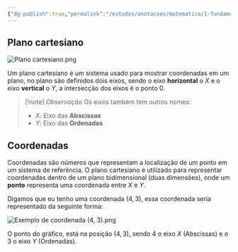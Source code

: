 ```yaml
---
{"dg-publish":true,"permalink":"/estudos/anotacoes/matematica/1-fundamental-1/4-geometria-plana/4-7-plano-cartesiano-e-coordenadas/"}
---
```


## Plano cartesiano

![Plano cartesiano.png](/img/user/assets/Notas/Matem%C3%A1tica%20e%20Natureza/1.%20Fundamental%201/4.%20Geometria%20plana/4.7.%20Plano%20cartesiano%20e%20coordenadas/Plano%20cartesiano.png)

Um plano cartesiano é um sistema usado para mostrar coordenadas em um plano, no plano são definidos dois eixos, sendo o eixo **horizontal** o $X$ e o eixo **vertical** o $Y$, a intersecção dos eixos é o ponto 0.

> [!note] *Observação*
> Os eixos também tem outros nomes:
> - $X$: Eixo das **Abscissas**
> - $Y$: Eixo das **Ordenadas**

## Coordenadas

Coordenadas são números que representam a localização de um ponto em um sistema de referência. O plano cartesiano é utilizado para representar coordenadas dentro de um plano bidimensional (duas dimensões), onde um **ponto** representa uma coordenada entre $X$ e $Y$. 

Digamos que eu tenho uma coordenada $(4, 3)$, essa coordenada seria representado da seguinte forma:

![Exemplo de coordenada (4, 3).png](/img/user/assets/Notas/Matem%C3%A1tica%20e%20Natureza/1.%20Fundamental%201/4.%20Geometria%20plana/4.7.%20Plano%20cartesiano%20e%20coordenadas/Exemplo%20de%20coordenada%20(4,%203).png)

O ponto do gráfico, está na posição $(4, 3)$, sendo $4$ o eixo $X$ (Abscissas) e o $3$ o eixo $Y$ (Ordenadas).
